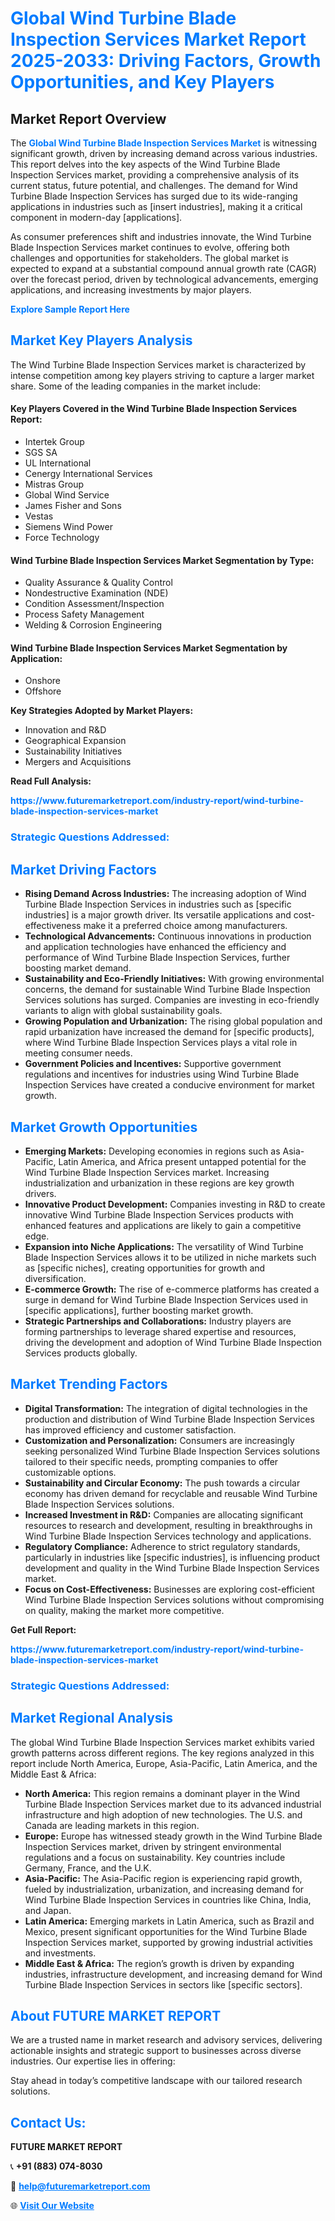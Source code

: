 <h1 style="color: #007BFF;">Global Wind Turbine Blade Inspection Services Market Report 2025-2033: Driving Factors, Growth Opportunities, and Key Players</h1>

<section id="overview">
<h2>Market Report Overview</h2>
<p>The <a href="https://www.futuremarketreport.com/industry-report/wind-turbine-blade-inspection-services-market" style="color: #007BFF; text-decoration: none;"><strong>Global Wind Turbine Blade Inspection Services Market</strong></a> is witnessing significant growth, driven by increasing demand across various industries. This report delves into the key aspects of the Wind Turbine Blade Inspection Services market, providing a comprehensive analysis of its current status, future potential, and challenges. The demand for Wind Turbine Blade Inspection Services has surged due to its wide-ranging applications in industries such as [insert industries], making it a critical component in modern-day [applications].</p>
<p>As consumer preferences shift and industries innovate, the Wind Turbine Blade Inspection Services market continues to evolve, offering both challenges and opportunities for stakeholders. The global market is expected to expand at a substantial compound annual growth rate (CAGR) over the forecast period, driven by technological advancements, emerging applications, and increasing investments by major players.</p>
</section>

<section id="overview">
<p><a href="https://www.futuremarketreport.com/request-sample/reportId=62163" style="color: #007BFF; text-decoration: none;"><strong>Explore Sample Report Here</strong></a></p>
</section>

<section id="key-players">
<h2 style="color: #007BFF;">Market Key Players Analysis</h2>
<p>The Wind Turbine Blade Inspection Services market is characterized by intense competition among key players striving to capture a larger market share. Some of the leading companies in the market include:</p>
<h4>Key Players Covered in the Wind Turbine Blade Inspection Services Report:</h4>
<ul><li>Intertek Group</li><li>SGS SA</li><li>UL International</li><li>Cenergy International Services</li><li>Mistras Group</li><li>Global Wind Service</li><li>James Fisher and Sons</li><li>Vestas</li><li>Siemens Wind Power</li><li>Force Technology</li></ul>
<h4>Wind Turbine Blade Inspection Services Market Segmentation by Type:</h4>
<ul><li>Quality Assurance &amp; Quality Control</li><li>Nondestructive Examination (NDE)</li><li>Condition Assessment/Inspection</li><li>Process Safety Management</li><li>Welding &amp; Corrosion Engineering</li></ul>

<h4>Wind Turbine Blade Inspection Services Market Segmentation by Application:</h4>
<ul><li>Onshore</li><li>Offshore</li></ul>
<p><strong>Key Strategies Adopted by Market Players:</strong></p>
<ul>
<li>Innovation and R&D</li>
<li>Geographical Expansion</li>
<li>Sustainability Initiatives</li>
<li>Mergers and Acquisitions</li>
</ul>
</section>

<section>
<p><strong>Read Full Analysis: </strong></p><a href="https://www.futuremarketreport.com/industry-report/wind-turbine-blade-inspection-services-market" style="color: #007BFF; text-decoration: none;"><strong>https://www.futuremarketreport.com/industry-report/wind-turbine-blade-inspection-services-market</strong></a>
<h3 style="color: #007BFF;">Strategic Questions Addressed:</h3>
</section>

<section id="driving-factors">
<h2 style="color: #007BFF;">Market Driving Factors</h2>
<ul>
<li><strong>Rising Demand Across Industries:</strong> The increasing adoption of Wind Turbine Blade Inspection Services in industries such as [specific industries] is a major growth driver. Its versatile applications and cost-effectiveness make it a preferred choice among manufacturers.</li>
<li><strong>Technological Advancements:</strong> Continuous innovations in production and application technologies have enhanced the efficiency and performance of Wind Turbine Blade Inspection Services, further boosting market demand.</li>
<li><strong>Sustainability and Eco-Friendly Initiatives:</strong> With growing environmental concerns, the demand for sustainable Wind Turbine Blade Inspection Services solutions has surged. Companies are investing in eco-friendly variants to align with global sustainability goals.</li>
<li><strong>Growing Population and Urbanization:</strong> The rising global population and rapid urbanization have increased the demand for [specific products], where Wind Turbine Blade Inspection Services plays a vital role in meeting consumer needs.</li>
<li><strong>Government Policies and Incentives:</strong> Supportive government regulations and incentives for industries using Wind Turbine Blade Inspection Services have created a conducive environment for market growth.</li>
</ul>
</section>

<section id="growth-opportunities">
<h2 style="color: #007BFF;">Market Growth Opportunities</h2>
<ul>
<li><strong>Emerging Markets:</strong> Developing economies in regions such as Asia-Pacific, Latin America, and Africa present untapped potential for the Wind Turbine Blade Inspection Services market. Increasing industrialization and urbanization in these regions are key growth drivers.</li>
<li><strong>Innovative Product Development:</strong> Companies investing in R&D to create innovative Wind Turbine Blade Inspection Services products with enhanced features and applications are likely to gain a competitive edge.</li>
<li><strong>Expansion into Niche Applications:</strong> The versatility of Wind Turbine Blade Inspection Services allows it to be utilized in niche markets such as [specific niches], creating opportunities for growth and diversification.</li>
<li><strong>E-commerce Growth:</strong> The rise of e-commerce platforms has created a surge in demand for Wind Turbine Blade Inspection Services used in [specific applications], further boosting market growth.</li>
<li><strong>Strategic Partnerships and Collaborations:</strong> Industry players are forming partnerships to leverage shared expertise and resources, driving the development and adoption of Wind Turbine Blade Inspection Services products globally.</li>
</ul>
</section>

<section id="trending-factors">
<h2 style="color: #007BFF;">Market Trending Factors</h2>
<ul>
<li><strong>Digital Transformation:</strong> The integration of digital technologies in the production and distribution of Wind Turbine Blade Inspection Services has improved efficiency and customer satisfaction.</li>
<li><strong>Customization and Personalization:</strong> Consumers are increasingly seeking personalized Wind Turbine Blade Inspection Services solutions tailored to their specific needs, prompting companies to offer customizable options.</li>
<li><strong>Sustainability and Circular Economy:</strong> The push towards a circular economy has driven demand for recyclable and reusable Wind Turbine Blade Inspection Services solutions.</li>
<li><strong>Increased Investment in R&D:</strong> Companies are allocating significant resources to research and development, resulting in breakthroughs in Wind Turbine Blade Inspection Services technology and applications.</li>
<li><strong>Regulatory Compliance:</strong> Adherence to strict regulatory standards, particularly in industries like [specific industries], is influencing product development and quality in the Wind Turbine Blade Inspection Services market.</li>
<li><strong>Focus on Cost-Effectiveness:</strong> Businesses are exploring cost-efficient Wind Turbine Blade Inspection Services solutions without compromising on quality, making the market more competitive.</li>
</ul>
</section>

<section>
<p><strong>Get Full Report: </strong></p><a href="https://www.futuremarketreport.com/industry-report/wind-turbine-blade-inspection-services-market" style="color: #007BFF; text-decoration: none;"><strong>https://www.futuremarketreport.com/industry-report/wind-turbine-blade-inspection-services-market</strong></a>
<h3 style="color: #007BFF;">Strategic Questions Addressed:</h3>
</section>


<section id="regional-analysis">
<h2 style="color: #007BFF;">Market Regional Analysis</h2>
<p>The global Wind Turbine Blade Inspection Services market exhibits varied growth patterns across different regions. The key regions analyzed in this report include North America, Europe, Asia-Pacific, Latin America, and the Middle East & Africa:</p>
<ul>
<li><strong>North America:</strong> This region remains a dominant player in the Wind Turbine Blade Inspection Services market due to its advanced industrial infrastructure and high adoption of new technologies. The U.S. and Canada are leading markets in this region.</li>
<li><strong>Europe:</strong> Europe has witnessed steady growth in the Wind Turbine Blade Inspection Services market, driven by stringent environmental regulations and a focus on sustainability. Key countries include Germany, France, and the U.K.</li>
<li><strong>Asia-Pacific:</strong> The Asia-Pacific region is experiencing rapid growth, fueled by industrialization, urbanization, and increasing demand for Wind Turbine Blade Inspection Services in countries like China, India, and Japan.</li>
<li><strong>Latin America:</strong> Emerging markets in Latin America, such as Brazil and Mexico, present significant opportunities for the Wind Turbine Blade Inspection Services market, supported by growing industrial activities and investments.</li>
<li><strong>Middle East & Africa:</strong> The region’s growth is driven by expanding industries, infrastructure development, and increasing demand for Wind Turbine Blade Inspection Services in sectors like [specific sectors].</li>
</ul>
</section>

<footer>
<h2 style="color: #007BFF;">About FUTURE MARKET REPORT</h2>
<p>We are a trusted name in market research and advisory services, delivering actionable insights and strategic support to businesses across diverse industries. Our expertise lies in offering:</p>

<p>Stay ahead in today’s competitive landscape with our tailored research solutions.</p>

<h2 style="color: #007BFF;">Contact Us:</h2>
<p><strong>FUTURE MARKET REPORT</strong></p>
<p>📞 <strong>+91 (883) 074-8030</strong></p>
<p>📧 <strong><a href="mailto:help@futuremarketreport.com" style="color: #007BFF;">help@futuremarketreport.com</a></strong></p>
<p>🌐 <strong><a href="https://www.futuremarketreport.com/" style="color: #007BFF;">Visit Our Website</a></strong></p>
</footer>